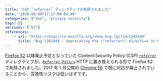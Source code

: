 ```yaml
---
title: "CSP `referrer` ディレクティブが削除されました"
date: "2018-05-08T17:17:00-04:00"
categories: ["dom", "privacy-security"]
tags: []
versions: ["62"]
references:
    - url: "https://bugzilla.mozilla.org/show_bug.cgi?id=1302449"
      title: "Bug 1302449 - deprecating the \"referrer\" directive in CSP"
---
```

[Firefox 52](https://www.fxsitecompat.com/ja/docs/2017/csp-referrer-directive-has-been-deprecated/) 以降廃止予定となっていた Content Security Policy (CSP) [`referrer`](https://developer.mozilla.org/ja/docs/Web/HTTP/Headers/Content-Security-Policy/referrer) ディレクティブが、[`Referrer-Policy`](https://developer.mozilla.org/ja/docs/Web/HTTP/Headers/Referrer-Policy) HTTP に置き換えられる形で Firefox 62 で削除されました。2017 年 1 月公開の [Chrome 56](https://developers.google.com/web/updates/2016/12/chrome-56-deprecations) で既に対応が廃止されていることから、互換性リスクは低いはずです。
